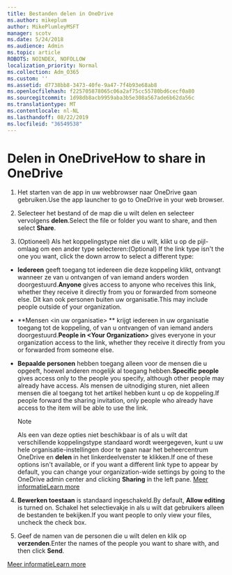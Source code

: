 ```yaml
---
title: Bestanden delen in OneDrive
ms.author: mikeplum
author: MikePlumleyMSFT
manager: scotv
ms.date: 5/24/2018
ms.audience: Admin
ms.topic: article
ROBOTS: NOINDEX, NOFOLLOW
localization_priority: Normal
ms.collection: Adm_O365
ms.custom: ''
ms.assetid: d7738bb8-3473-40fe-9a47-7f4b93e68ab8
ms.openlocfilehash: f225705878065c06a2af75cc55780bd6cecf0a80
ms.sourcegitcommit: 1d98db8acb9959aba3b5e308a567ade6b62da56c
ms.translationtype: MT
ms.contentlocale: nl-NL
ms.lasthandoff: 08/22/2019
ms.locfileid: "36549538"
---
```

# <a name="how-to-share-in-onedrive"></a><span data-ttu-id="bf55b-102">Delen in OneDrive</span><span class="sxs-lookup"><span data-stu-id="bf55b-102">How to share in OneDrive</span></span>

1. <span data-ttu-id="bf55b-103">Het starten van de app in uw webbrowser naar OneDrive gaan gebruiken.</span><span class="sxs-lookup"><span data-stu-id="bf55b-103">Use the app launcher to go to OneDrive in your web browser.</span></span> 
    
2. <span data-ttu-id="bf55b-104">Selecteer het bestand of de map die u wilt delen en selecteer vervolgens **delen**.</span><span class="sxs-lookup"><span data-stu-id="bf55b-104">Select the file or folder you want to share, and then select **Share**.</span></span>
    
3. <span data-ttu-id="bf55b-105">(Optioneel) Als het koppelingstype niet die u wilt, klikt u op de pijl-omlaag om een ander type selecteren:</span><span class="sxs-lookup"><span data-stu-id="bf55b-105">(Optional) If the link type isn't the one you want, click the down arrow to select a different type:</span></span>
    
  - <span data-ttu-id="bf55b-106">**Iedereen** geeft toegang tot iedereen die deze koppeling klikt, ontvangt wanneer ze van u ontvangen of van iemand anders worden doorgestuurd.</span><span class="sxs-lookup"><span data-stu-id="bf55b-106">**Anyone** gives access to anyone who receives this link, whether they receive it directly from you or forwarded from someone else.</span></span> <span data-ttu-id="bf55b-107">Dit kan ook personen buiten uw organisatie.</span><span class="sxs-lookup"><span data-stu-id="bf55b-107">This may include people outside of your organization.</span></span> 
    
  - <span data-ttu-id="bf55b-108">\*\*Mensen \<in uw organisatie\> \*\* krijgt iedereen in uw organisatie toegang tot de koppeling, of van u ontvangen of van iemand anders doorgestuurd.</span><span class="sxs-lookup"><span data-stu-id="bf55b-108">**People in \<Your Organization\>** gives everyone in your organization access to the link, whether they receive it directly from you or forwarded from someone else.</span></span> 
    
  - <span data-ttu-id="bf55b-109">**Bepaalde personen** hebben toegang alleen voor de mensen die u opgeeft, hoewel anderen mogelijk al toegang hebben.</span><span class="sxs-lookup"><span data-stu-id="bf55b-109">**Specific people** gives access only to the people you specify, although other people may already have access.</span></span> <span data-ttu-id="bf55b-110">Als mensen de uitnodiging sturen, niet alleen mensen die al toegang tot het artikel hebben kunt u op de koppeling.</span><span class="sxs-lookup"><span data-stu-id="bf55b-110">If people forward the sharing invitation, only people who already have access to the item will be able to use the link.</span></span> 
    
    > [!NOTE]
    > <span data-ttu-id="bf55b-111">Als een van deze opties niet beschikbaar is of als u wilt dat verschillende koppelingstype standaard wordt weergegeven, kunt u uw hele organisatie-instellingen door te gaan naar het beheercentrum OneDrive en **delen** in het linkerdeelvenster te klikken.</span><span class="sxs-lookup"><span data-stu-id="bf55b-111">If one of these options isn't available, or if you want a different link type to appear by default, you can change your organization-wide settings by going to the OneDrive admin center and clicking **Sharing** in the left pane.</span></span> [<span data-ttu-id="bf55b-112">Meer informatie</span><span class="sxs-lookup"><span data-stu-id="bf55b-112">Learn more</span></span>](https://go.microsoft.com/fwlink/?linkid=871961)
  
4. <span data-ttu-id="bf55b-113">**Bewerken toestaan** is standaard ingeschakeld.</span><span class="sxs-lookup"><span data-stu-id="bf55b-113">By default, **Allow editing** is turned on.</span></span> <span data-ttu-id="bf55b-114">Schakel het selectievakje in als u wilt dat gebruikers alleen de bestanden te bekijken.</span><span class="sxs-lookup"><span data-stu-id="bf55b-114">If you want people to only view your files, uncheck the check box.</span></span> 
    
5. <span data-ttu-id="bf55b-115">Geef de namen van de personen die u wilt delen en klik op **verzenden**.</span><span class="sxs-lookup"><span data-stu-id="bf55b-115">Enter the names of the people you want to share with, and then click **Send**.</span></span>
    
[<span data-ttu-id="bf55b-116">Meer informatie</span><span class="sxs-lookup"><span data-stu-id="bf55b-116">Learn more</span></span>](https://go.microsoft.com/fwlink/?linkid=871861)
  


